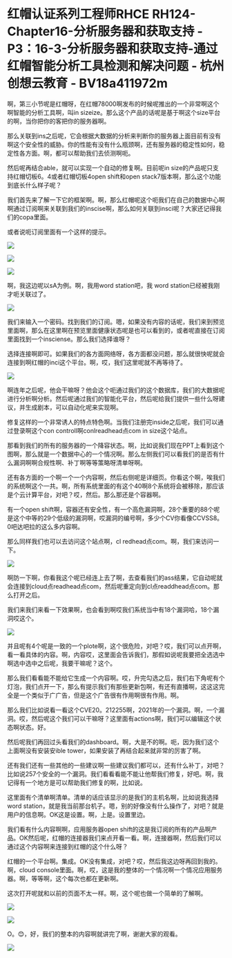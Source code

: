 # 红帽认证系列工程师RHCE RH124-Chapter16-分析服务器和获取支持 - P3：16-3-分析服务器和获取支持-通过红帽智能分析工具检测和解决问题 - 杭州创想云教育 - BV18a411972m

啊，第三小节呢是红帽呀，在红帽78000啊发布的时候呢推出的一个非常啊这个啊智能的分析工具啊，叫in sizeize。那么这个产品的话呢是基于啊这个size平台的啊，当你把你的客把你的服务器啊。

那么关联到ins之后呢，它会根据大数据的分析来判断你的服务器上面目前有没有啊这个安全性的威胁。你的性能有没有什么瓶颈啊，还有服务器的稳定性如何，稳定性各方面。啊，都可以帮助我们去侦测啊呃。

然后呢再结合able，就可以实现一个自动的修复啊。目前呢in size的产品呢只支持红帽切板6。4或者红帽切板4open shift和open stack7版本啊，那么这个功能到底长什么样子呢？

我们首先来了解一下它的框架啊。啊，那么红帽呢这个呃我们在自己的数据中心啊啊通过订阅啊来关联到我们的inscise啊，那么如何关联到insci呢？大家还记得我们的copa里面。

或者说呃订阅里面有一个这样的提示。

![](img/17d72f460770159b8efe72f852b8997f_1.png)

![](img/17d72f460770159b8efe72f852b8997f_2.png)

![](img/17d72f460770159b8efe72f852b8997f_3.png)

啊，我这边呢以sA为例。啊，我用word station吧，我 word station已经被我刚才呃关联过了。



![](img/17d72f460770159b8efe72f852b8997f_5.png)

我们来输入一个密码。找到我们的订阅。嗯，如果没有内容的话呢，我们来到预览里面啊，那么在这里啊在预览里面健康状态呢是也可以看到的，或者呢直接在订阅里面找到一个insciense。那么我们选择谁呀？

选择连接啊即可。如果我们的各方面网络呀，各方面都没问题，那么就很快呢就会连接到啊红帽的inci这个平台。啊，哎，我们这里呢就不再等待了。



![](img/17d72f460770159b8efe72f852b8997f_7.png)

啊连年之后呢，他会干嘛呀？他会这个呃通过我们的这个数据库，我们的大数据呢进行分析啊分析。然后呢通过我们的智能化平台，然后呢给我们提供一些什么呀建议，并生成剧本，可以自动化呢来实现啊。

修复这样的一个非常诱人的特点特色啊。当我们注册完inside之后呢，我们可以通过登录啊这个con controll啊conlreadhead点com in size这个站点。

那看到我们的所有的服务器的一个降容状态。啊，比如说我们现在PPT上看到这个图啊，那么就是一个数据中心的一个情况啊。那么左侧我们可以看我们的是否有什么漏洞啊啊合规性啊、补丁啊等等策略呀清单呀啊。

还有各方面的一个啊一个一个内容啊，然后右侧呢是详细页。你看这个啊，唉我们的系统啊这个一共。啊，所有系统里面的有这个40啊8个系统将会被移除，那应该是个云计算平台，对吧？哎，然后。那么那还是个容器啊。

有一个open shift啊，容器还有安全性，有一个高危漏洞啊，28个重要的88个呢是这个中等的29个低级的漏洞啊，哎漏洞的编号啊，多少个CV你看像CCVSS8。0吧达吧拉的这么多内容啊。

那么同样我们也可以去访问这个站点啊，cl redhead点com。啊，我们来访问一下。

![](img/17d72f460770159b8efe72f852b8997f_9.png)

啊防一下啊，你看我这个呢已经连上去了啊，去查看我们的ass结果，它自动呢就会连接到cloud点readhead点com，然后呢重定向到cl点readdhead点com。那么打开之后。

我们来我们来看一下效果啊，也会看到啊哎我们系统当中有18个漏洞哈，18个漏洞哎这个。

![](img/17d72f460770159b8efe72f852b8997f_11.png)

并且呢有4个呢是一致的一个plote啊，这个很危险，对吧？哎，我们可以点开啊，看一看具体的内容。啊，内容哎，这里面会告诉我们，那假如说呢我要把全选选中啊选中选中之后呢，我要干嘛呢？这个。

那么我们看看能不能给它生成一个内容啊。哎，升完勾选之后，我们右下角呢有个灯泡，我们点开一下，那么有提示我们有那些更新包啊，有还有直播啊，这这这完全是一个类似于广广告，但是这个广告很有作用啊很有作用。啊。

那么我们比如说看一看这个CVE20。212255啊，2021年的一个漏洞。啊，一个漏洞。哎，然后呢这个我们可以干嘛呀？这里面有actions啊，我们可以编辑这个状态啊状态。好。

然后呢我们再回过头看我们的dashboard。啊，大是不的啊。呃，因为我们这个上面啊没有安装安ible tower，如果安装了再结合起来就非常的厉害了啊。

还有我们还有一些其他的一些建议啊一些建议我们都可以，还有什么补丁，对吧？比如说257个安全的一个漏洞。我们看看看能不能让他帮我们修复，好吧。啊，我记得有一个地方是可以帮助我们修复的啊，比如说。

这里面有个清单啊清单。清单的话应该显示的是我们的主机名啊，比如说我选择word station，就是我当前那台机子。嗯，别的好像没有什么操作了，对吧？就是用户的信息啊。OK这是设置。啊，上是。设置里边。

我们看有什么内容啊啊，应用服务器open shift的这是我订阅的所有的产品啊产品。OK然后呢，红帽的连接器我们来点开看一看。啊，连接器啊，然后我们可以通过这个内容啊来连接到红帽的这个什么呀？

红帽的一个平台啊。集成。OK没有集成，对吧？哎，然后我这边呀再回到我的。啊，cloud console里面。啊，哎，这是我的整体的一个情况啊一个情况应用服务器。啊，等等啊，这个每次也都在更新啊。

这次打开呢就和以前的页面不太一样。啊，这个呢也做一个简单的了解啊。

![](img/17d72f460770159b8efe72f852b8997f_13.png)

![](img/17d72f460770159b8efe72f852b8997f_14.png)

O。😊，好，我们的整本的内容啊就讲完了啊，谢谢大家的观看。

![](img/17d72f460770159b8efe72f852b8997f_16.png)